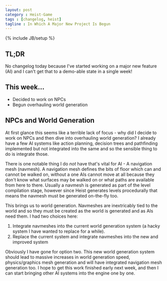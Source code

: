 ```yaml
---
layout: post
category : Heist-Game
tags : [changelog, heist]
tagline : In Which A Major New Project Is Begun
---
```

{% include JB/setup %}


## TL;DR

No changelog today because I've started working on a major new feature (AI) and I can't get that to a demo-able state in a single week!

## This week...

- Decided to work on NPCs
- Begun overhauling world generation

## NPCs and World Generation

At first glance this seems like a terrible lack of focus - why did I decide to work on NPCs and then dive into overhauling world generation? I already have a few AI systems like action planning, decision trees and pathfinding implemented but not integrated into the same and so the sensible thing to do is integrate those.

There is one notable thing I do *not* have that's vital for AI - A navigation mesh (navmesh). A navigation mesh defines the bits of floor which can and cannot be walked on, without a one AIs cannot move at all because they don't know what surfaces may be walked on or what paths are available from here to there. Usually a navmesh is generated as part of the level compilation stage, however since Heist generates levels procedurally that means the navmesh must be generated on-the-fly too.

This brings us to world generation. Navmeshes are inextricably tied to the world and so they must be created as the world is generated and as AIs need them. I had two choices here:

1. Integrate navmeshes into the current world generation system (a hacky system I have wanted to replace for a while).
2. Replace the current system and integrate navmeshes into the new and improved system

Obviously I have gone for option two. This new world generation system should lead to massive increases in world generation speed, physics/graphics mesh generation and will have integrated navigation mesh generation too. I hope to get this work finished early next week, and then I can start bringing other AI systems into the engine one by one.
